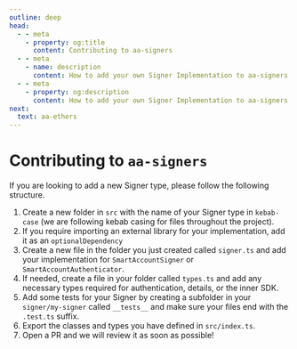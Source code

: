 ```yaml
---
outline: deep
head:
  - - meta
    - property: og:title
      content: Contributing to aa-signers
  - - meta
    - name: description
      content: How to add your own Signer Implementation to aa-signers
  - - meta
    - property: og:description
      content: How to add your own Signer Implementation to aa-signers
next:
  text: aa-ethers
---
```


# Contributing to `aa-signers`

If you are looking to add a new Signer type, please follow the following structure.

1. Create a new folder in `src` with the name of your Signer type in `kebab-case` (we are following kebab casing for files throughout the project).
2. If you require importing an external library for your implementation, add it as an `optionalDependency`
3. Create a new file in the folder you just created called `signer.ts` and add your implementation for `SmartAccountSigner` or `SmartAccountAuthenticator`.
4. If needed, create a file in your folder called `types.ts` and add any necessary types required for authentication, details, or the inner SDK.
5. Add some tests for your Signer by creating a subfolder in your `signer/my-signer` called `__tests__` and make sure your files end with the `.test.ts` suffix.
6. Export the classes and types you have defined in `src/index.ts`.
7. Open a PR and we will review it as soon as possible!
